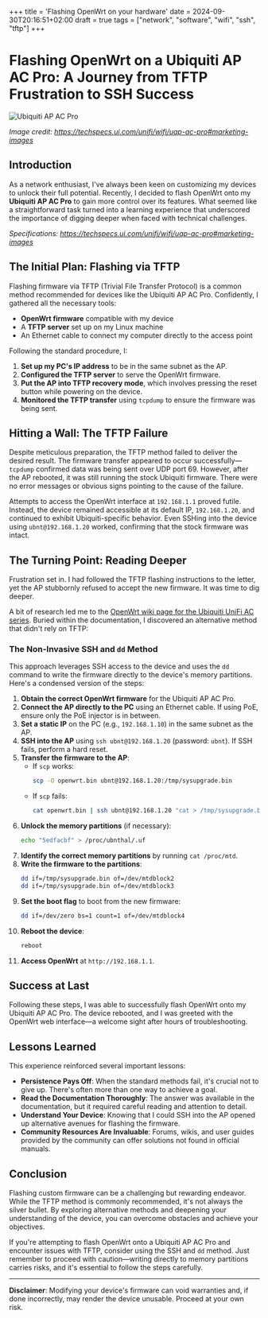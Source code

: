 +++
title = 'Flashing OpenWrt on your hardware'
date = 2024-09-30T20:16:51+02:00
draft = true 
tags = ["network", "software", "wifi", "ssh", "tftp"]
+++
# Flashing OpenWrt on a Ubiquiti AP AC Pro: A Journey from TFTP Frustration to SSH Success

![Ubiquiti AP AC Pro](/images/posts/uap-ac-pro-8.png)

*Image credit: https://techspecs.ui.com/unifi/wifi/uap-ac-pro#marketing-images*

## Introduction

As a network enthusiast, I've always been keen on customizing my devices to unlock their full potential. Recently, I decided to flash OpenWrt onto my **Ubiquiti AP AC Pro** to gain more control over its features. What seemed like a straightforward task turned into a learning experience that underscored the importance of digging deeper when faced with technical challenges.

*Specifications: https://techspecs.ui.com/unifi/wifi/uap-ac-pro#marketing-images*

## The Initial Plan: Flashing via TFTP

Flashing firmware via TFTP (Trivial File Transfer Protocol) is a common method recommended for devices like the Ubiquiti AP AC Pro. Confidently, I gathered all the necessary tools:

- **OpenWrt firmware** compatible with my device
- A **TFTP server** set up on my Linux machine
- An Ethernet cable to connect my computer directly to the access point

Following the standard procedure, I:

1. **Set up my PC's IP address** to be in the same subnet as the AP.
2. **Configured the TFTP server** to serve the OpenWrt firmware.
3. **Put the AP into TFTP recovery mode**, which involves pressing the reset button while powering on the device.
4. **Monitored the TFTP transfer** using `tcpdump` to ensure the firmware was being sent.

## Hitting a Wall: The TFTP Failure

Despite meticulous preparation, the TFTP method failed to deliver the desired result. The firmware transfer appeared to occur successfully—`tcpdump` confirmed data was being sent over UDP port 69. However, after the AP rebooted, it was still running the stock Ubiquiti firmware. There were no error messages or obvious signs pointing to the cause of the failure.

Attempts to access the OpenWrt interface at `192.168.1.1` proved futile. Instead, the device remained accessible at its default IP, `192.168.1.20`, and continued to exhibit Ubiquiti-specific behavior. Even SSHing into the device using `ubnt@192.168.1.20` worked, confirming that the stock firmware was intact.

## The Turning Point: Reading Deeper

Frustration set in. I had followed the TFTP flashing instructions to the letter, yet the AP stubbornly refused to accept the new firmware. It was time to dig deeper.

A bit of research led me to the [OpenWrt wiki page for the Ubiquiti UniFi AC series](https://openwrt.org/toh/ubiquiti/unifiac). Buried within the documentation, I discovered an alternative method that didn't rely on TFTP:

### The Non-Invasive SSH and `dd` Method

This approach leverages SSH access to the device and uses the `dd` command to write the firmware directly to the device's memory partitions. Here's a condensed version of the steps:

1. **Obtain the correct OpenWrt firmware** for the Ubiquiti AP AC Pro.
2. **Connect the AP directly to the PC** using an Ethernet cable. If using PoE, ensure only the PoE injector is in between.
3. **Set a static IP** on the PC (e.g., `192.168.1.10`) in the same subnet as the AP.
4. **SSH into the AP** using `ssh ubnt@192.168.1.20` (password: `ubnt`). If SSH fails, perform a hard reset.
5. **Transfer the firmware to the AP**:
   - If `scp` works:
     ```bash
     scp -O openwrt.bin ubnt@192.168.1.20:/tmp/sysupgrade.bin
     ```
   - If `scp` fails:
     ```bash
     cat openwrt.bin | ssh ubnt@192.168.1.20 "cat > /tmp/sysupgrade.bin"
     ```
6. **Unlock the memory partitions** (if necessary):
   ```bash
   echo "5edfacbf" > /proc/ubnthal/.uf
   ```
7. **Identify the correct memory partitions** by running `cat /proc/mtd`.
8. **Write the firmware to the partitions**:
   ```bash
   dd if=/tmp/sysupgrade.bin of=/dev/mtdblock2
   dd if=/tmp/sysupgrade.bin of=/dev/mtdblock3
   ```
9. **Set the boot flag** to boot from the new firmware:
   ```bash
   dd if=/dev/zero bs=1 count=1 of=/dev/mtdblock4
   ```
10. **Reboot the device**:
    ```bash
    reboot
    ```
11. **Access OpenWrt** at `http://192.168.1.1`.

## Success at Last

Following these steps, I was able to successfully flash OpenWrt onto my Ubiquiti AP AC Pro. The device rebooted, and I was greeted with the OpenWrt web interface—a welcome sight after hours of troubleshooting.

## Lessons Learned

This experience reinforced several important lessons:

- **Persistence Pays Off**: When the standard methods fail, it's crucial not to give up. There's often more than one way to achieve a goal.
- **Read the Documentation Thoroughly**: The answer was available in the documentation, but it required careful reading and attention to detail.
- **Understand Your Device**: Knowing that I could SSH into the AP opened up alternative avenues for flashing the firmware.
- **Community Resources Are Invaluable**: Forums, wikis, and user guides provided by the community can offer solutions not found in official manuals.

## Conclusion

Flashing custom firmware can be a challenging but rewarding endeavor. While the TFTP method is commonly recommended, it's not always the silver bullet. By exploring alternative methods and deepening your understanding of the device, you can overcome obstacles and achieve your objectives.

If you're attempting to flash OpenWrt onto a Ubiquiti AP AC Pro and encounter issues with TFTP, consider using the SSH and `dd` method. Just remember to proceed with caution—writing directly to memory partitions carries risks, and it's essential to follow the steps carefully.

---

**Disclaimer**: Modifying your device's firmware can void warranties and, if done incorrectly, may render the device unusable. Proceed at your own risk.
